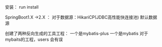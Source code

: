 安装：
    run install
    
SpringBoot1.X ->2.X ：
    对于数据源：HikariCP(JDBC高性能快连接池) 默认数据源
    
创建了两种反向生成的工具工程：
    一个是mybatis-plus 一个是mybatis 对于mybaits的工程，users 会有误